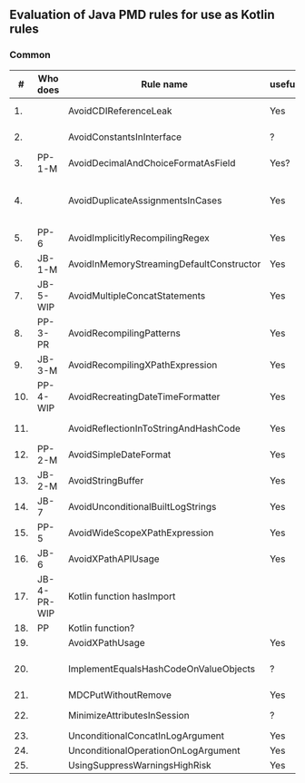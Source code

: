 Evaluation of Java PMD rules for use as Kotlin rules
---
### Common

| #   | Who does    | Rule name                                | useful | complexity | used by sponsors | importance  | already available | note / to investigate                                                                                                   |
|-----|-------------|------------------------------------------|--------|------------|------------------|-------------|-------------------|-------------------------------------------------------------------------------------------------------------------------|
| 1.  |             | AvoidCDIReferenceLeak                    | Yes    | Medium     | No               | Low         | Not found         | Kotlin mostly not used with Java/JakartaEE                                                                              |
| 2.  |             | AvoidConstantsInInterface                | ?      | Low?       | Yes              | Low         | Not found         | To investiate                                                                                                           |
| 3.  | PP-1-M      | AvoidDecimalAndChoiceFormatAsField       | Yes?   | Low        | Yes              | High        | Not found         | NumberFormat/DateFormat not included?                                                                                   |
| 4.  |             | AvoidDuplicateAssignmentsInCases         | Yes    | Medium     | Yes              | Low/Medium  | Partly found      | Detekt:DuplicateCaseInWhenExpression has overlap but is not the same. Add example, doc, Questionable if occuring often. |
| 5.  | PP-6        | AvoidImplicitlyRecompilingRegex          | Yes    | High       | Yes              | High        | Not found         | Kotlin has own String/regex, also occurs here? support both?                                                            |
| 6.  | JB-1-M      | AvoidInMemoryStreamingDefaultConstructor | Yes    | Low        | Yes              | High        | Not found         | Kotlin types? -> No                                                                                                     |
| 7.  | JB-5-WIP    | AvoidMultipleConcatStatements            | Yes    | Medium     | Yes              | High        | Not found         | How concat in Kotlin? Seems like Java                                                                                   | 
| 8.  | PP-3-PR     | AvoidRecompilingPatterns                 | Yes    | Low/Medium | Yes              | High        | Not found         | Kotlin version?                                                                                                         |
| 9.  | JB-3-M      | AvoidRecompilingXPathExpression          | Yes    | Low        | Yes              | Medium/High | Not found         | Good example ThreadLocal in Kotlin - Done                                                                               |
| 10. | PP-4-WIP    | AvoidRecreatingDateTimeFormatter         | Yes    | Medium     | Yes              | High        | Not found         | -                                                                                                                       |
| 11. |             | AvoidReflectionInToStringAndHashCode     | Yes    | Low/Medium | Yes              | Low/Medium  | Not found         | -                                                                                                                       |
| 12. | PP-2-M      | AvoidSimpleDateFormat                    | Yes    | Low        | Yes              | Medium      | Not found         |                                                                                                                         |
| 13. | JB-2-M      | AvoidStringBuffer                        | Yes    | Low        | Yes              | Low/Medium  | Not found         |                                                                                                                         |
| 14. | JB-7        | AvoidUnconditionalBuiltLogStrings        | Yes    | High       | Yes              | Medium      | Not found         |                                                                                                                         | 
| 15. | PP-5        | AvoidWideScopeXPathExpression            | Yes    | Low        | Yes              | Medium      | Not found         |                                                                                                                         | 
| 16. | JB-6        | AvoidXPathAPIUsage                       | Yes    | Low        | Yes              | Medium      | Not found         | remove VTD reference?, seems old, better alternatives?                                                                  |
| 17. | JB-4-PR-WIP | Kotlin function hasImport                |        |            |                  |             |                   | source to review, not tested, to build+test (how?)                                                                      |
| 18. | PP          | Kotlin function?                         |        |            |                  |             |                   |                                                                                                                         |
| 19. |             | AvoidXPathUsage                          | Yes    | Low        | Yes              | Medium/High | ?                 |                                                                                                                         |
| 20. |             | ImplementEqualsHashCodeOnValueObjects    | ?      | Very High  | ?                | ?           | ?                 | Kotlin has Data classes with eq/hash taken care of. Can be incorrectly not used. Prefer Data class over Lombok.         | 
| 21. |             | MDCPutWithoutRemove                      | Yes    | Low/Medium | Yes              | Medium      | ?                 |                                                                                                                         |
| 22. |             | MinimizeAttributesInSession              | ?      | Low/Medium | ?                | Medium      | ?                 | If used by sponsor, importance is Medium/High                                                                           |
| 23. |             | UnconditionalConcatInLogArgument         | Yes    | Medium     | Yes              | Medium/High | ?                 |                                                                                                                         | 
| 24. |             | UnconditionalOperationOnLogArgument      | Yes    | Medium     | Yes              | Medium/High | ?                 |                                                                                                                         |
| 25. |             | UsingSuppressWarningsHighRisk            | Yes    | Low        | Yes              | High        | ?                 |                                                                                                                         |
